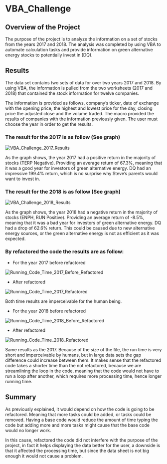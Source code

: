 # VBA_Challenge

## Overview of the Project

The purpose of the project is to analyze the information on a set of stocks from the years 2017 and 2018. The analysis was completed by using VBA to automate calculation tasks and provide information on green alternative energy stocks to potentially invest in (DQ). 

## Results

The data set contains two sets of data for over two years 2017 and 2018. By using VBA, the information is pulled from the two worksheets (2017 and 2018) that contained the stock information for twelve companies. 

The information is provided as follows, company’s ticker, date of exchange with the opening price, the highest and lowest price for the day, closing price the adjusted close and the volume traded. 
The macro provided the results of companies with the information previously given. The user must choose the year in order to get the results.

### The result for the 2017 is as follow (See graph)

![VBA_Challenge_2017_Results](https://user-images.githubusercontent.com/98929742/155899324-19593232-69fc-4863-95de-cdc4163991ce.JPG)

As the graph shows, the year 2017 had a positive return in the majority of stocks (TERP Negative). Providing an average return of 67.3%, meaning that it was a good year for investors of green alternative energy. DQ had an impressive 199.4% return, which is no surprise why Steve’s parents would want to invest in.

### The result for the 2018 is as follow (See graph)

![VBA_Challenge_2018_Results](https://user-images.githubusercontent.com/98929742/155899971-377ee606-b626-4e4d-a0fa-d300e64ae18e.JPG)

As the graph shows, the year 2018 had a negative return in the majority of stocks (ENPH, RUN Positive). Providing an average return of -8.5%, meaning that it was a bad year for investors of green alternative energy. DQ had a drop of 62.6% return. This could be caused due to new alternative energy sources, or the green alternative energy is not as efficient as it was expected.

### By refactored the code the results are as follow:

- For the year 2017 before refactored

![Running_Code_Time_2017_Before_Refactored](https://user-images.githubusercontent.com/98929742/157146071-69ceb84b-0cdf-4438-b062-277154478d8b.JPG)


- After refactored

![Running_Code_Time_2017_Refactored](https://user-images.githubusercontent.com/98929742/157146099-fd35060c-f210-4c0e-9dce-63373bce6afb.JPG)


Both time results are imperceivable for the human being.

- For the year 2018 before refactored

![Running_Code_Time_2018_Before_Refactored](https://user-images.githubusercontent.com/98929742/157146113-6864c6b6-1dab-47bf-9e20-4676ac9091d8.JPG)


- After refactored

![Running_Code_Time_2018_Refactored](https://user-images.githubusercontent.com/98929742/157146126-e8d5836d-c4e0-4d4d-af44-25fcc4fd7b3c.JPG)


Same results as the 2017. Because of the size of the file, the run time is very short and imperceivable by humans, but in large data sets the gap difference could increase between them. It makes sense that the refactored code takes a shorter time than the not refactored, because we are streamlining the loop in the code, meaning that the code would not have to run a loop after another, which requires more processing time, hence longer running time. 

## Summary

As previously explained, it would depend on how the code is going to be refactored. Meaning that more tasks could be added, or tasks could be removed. Having a base code would reduce the amount of time typing the code but adding more and more tasks might cause that the base code would no longer work.

In this cause, refactored the code did not interfere with the purpose of the project, in fact it helps displaying the data better for the user, a downside is that it affected the processing time, but since the data sheet is not big enough it would not cause a problem.




